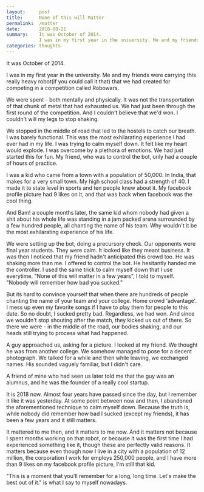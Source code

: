 ```yaml
---
layout:     post
title:      None of this will Matter
permalink:  /matter
date:       2018-08-21
summary:    It was October of 2014.
            I was in my first year in the university. Me and my friends were carrying this really heavy...
categories: thoughts
---
```


It was October of 2014.

I was in my first year in the university. Me and my friends were carrying this really heavy robot(if you could call it that) that we had created for competing in a competition called Robowars.

We were spent - both mentally and physically. It was not the transportation of that chunk of metal that had exhausted us. We had just been through the first round of the competition. And I couldn't believe that we'd won. I couldn't will my legs to stop shaking.

We stopped in the middle of road that led to the hostels to catch our breath. I was barely functional. This was the most exhilarating experience I had ever had in my life. I was trying to calm myself down. It felt like my heart would explode. I was overcome by a plethora of emotions. We had just started this for fun. My friend, who was to control the bot, only had a couple of hours of practice.

I was a kid who came from a town with a population of 50,000. In India, that makes for a very small town. My high school class had a strength of 40. I made it to state level in sports and ten people knew about it. My facebook profile picture had 9 likes on it, and that was back when facebook was the cool thing.

And Bam! a couple months later, the same kid whom nobody had given a shit about his whole life was standing in a jam packed arena surrounded by a few hundred people, all chanting the name of his team. Why wouldn't it be the most exhilarating experience of his life.

We were setting up the bot, doing a precursory check. Our opponents were final year students. They were calm. It looked like they meant business. It was then I noticed that my friend hadn't anticipated this crowd too. He was shaking more than me. I offered to control the bot. He hesitantly handed me the controller. I used the same trick to calm myself down that I use everytime. "None of this will matter in a few years", I told to myself. "Nobody will remember how bad you sucked."

But its hard to convince yourself that when there are hundreds of people chanting the name of your team and your college. Home crowd 'advantage'. I mess up even my favorite songs if I have to play them for people to this date. So no doubt, I sucked pretty bad. Regardless, we had won. And since we wouldn't stop shouting after the match, they kicked us out of there. So there we were - in the middle of the road, our bodies shaking, and our heads still trying to process what had happened.

A guy approached us, asking for a picture. I looked at my friend. We thought he was from another college. We somehow managed to pose for a decent photograph. We talked for a while and then while leaving, we exchanged names. His sounded vaguely familiar, but I didn't care.

A friend of mine who had seen us later told me that the guy was an alumnus, and he was the founder of a really cool startup.

It is 2018 now. Almost four years have passed since the day, but I remember it like it was yesterday. At some point between now and then, I abandoned the aforementioned technique to calm myself down. Because the truth is, while nobody did remember how bad I sucked (except my friends), it has been a few years and it still matters.

It mattered to me then, and it matters to me now. And it matters not because I spent months working on that robot, or because it was the first time I had experienced something like it, though these are perfectly valid reasons. It matters because even though now I live in a city with a population of 12 million, the corporation I work for employs 250,000 people, and I have more than 9 likes on my facebook profile picture, I'm still that kid.

"This is a moment that you'll remember for a long, long time. Let's make the best out of it." is what I say to myself nowadays.
